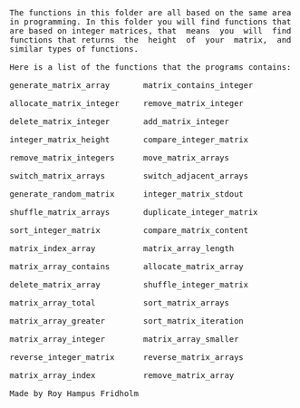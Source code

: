 
<pre>
The functions in this folder are all based on the same area
in programming. In this folder you will find functions that
are based on integer matrices, that  means  you  will  find
functions that returns  the  height  of  your  matrix,  and
similar types of functions.

Here is a list of the functions that the programs contains:

generate_matrix_array       matrix_contains_integer

allocate_matrix_integer     remove_matrix_integer

delete_matrix_integer       add_matrix_integer

integer_matrix_height       compare_integer_matrix

remove_matrix_integers      move_matrix_arrays

switch_matrix_arrays        switch_adjacent_arrays

generate_random_matrix      integer_matrix_stdout

shuffle_matrix_arrays       duplicate_integer_matrix

sort_integer_matrix         compare_matrix_content

matrix_index_array          matrix_array_length

matrix_array_contains       allocate_matrix_array

delete_matrix_array         shuffle_integer_matrix

matrix_array_total          sort_matrix_arrays

matrix_array_greater        sort_matrix_iteration

matrix_array_integer        matrix_array_smaller

reverse_integer_matrix      reverse_matrix_arrays

matrix_array_index          remove_matrix_array

Made by Roy Hampus Fridholm
</pre>
